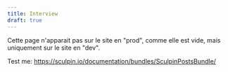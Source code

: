 ```yaml
---
title: Interview
draft: true
---
```



Cette page n'apparait pas sur le site en "prod", comme elle est vide, mais uniquement sur le site en "dev".

Test me: https://sculpin.io/documentation/bundles/SculpinPostsBundle/
